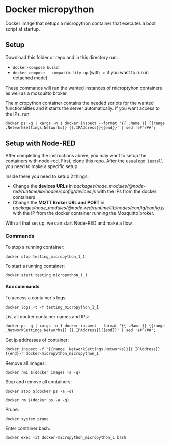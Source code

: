 # Docker micropython

Docker image that setups a micropython container that executes a boot script at startup.

## Setup

Download this folder or repo and in this directory run:

* `docker-compose build`
* `docker-compose --compatibility up` (with `-d` if you want to run in detached mode)

These commands will run the wanted instances of microptyhon containers as well as a mosquitto broker.

The micropython container contains the needed scripts for the wanted functionalities and it starts the server automatically. If you want access to the IPs, run: 

`docker ps -q | xargs -n 1 docker inspect --format '{{ .Name }} {{range .NetworkSettings.Networks}} {{.IPAddress}}{{end}}' | sed 's#^/##';`

## Setup with Node-RED

After completing the instructions above, you may want to setup the containers with node-red. First, clone this [repo](https://github.com/S-R-MSc/margaridasilva-nodered). After the usual `npm install` you need to make a specific setup. 

Inside there you need to setup 2 things:
* Change the **devices URLs** in *packages/node_modules/@node-red/runtime/lib/nodes/config/devices.js* with the IPs from the docker containers
* Change the **MQTT Broker URL and PORT** in *packages/node_modules/@node-red/runtime/lib/nodes/config/config.js* with the IP from the docker container running the Mosquitto broker.

With all that set up, we can start Node-RED and make a flow.

### Commands 

To stop a running container: 

`docker stop testing_micropython_1_1`

To start a running container: 

`docker start testing_micropython_1_1`

#### Aux commands

To access a container's logs:

`docker logs -t -f testing_micropython_1_1`

List all docker container names and IPs:

`docker ps -q | xargs -n 1 docker inspect --format '{{ .Name }} {{range .NetworkSettings.Networks}} {{.IPAddress}}{{end}}' | sed 's#^/##';`

Get ip addresses of container:

`docker inspect -f '{{range .NetworkSettings.Networks}}{{.IPAddress}}{{end}}' docker-micropython_micropython_1`

Remove all images:

`docker rmi $(docker images -a -q)`

Stop and remove all containers:

`docker stop $(docker ps -a -q)`

`docker rm $(docker ps -a -q)`

Prune: 

`docker system prune`

Enter container bash:

`docker exec -it docker-micropython_micropython_1 bash`
